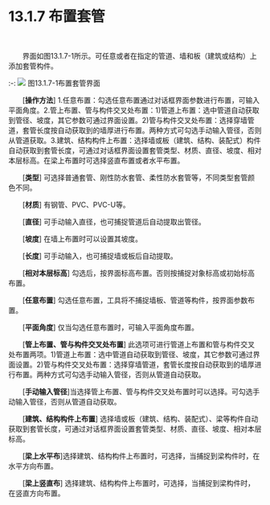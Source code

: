 # 13.1.7 布置套管
<br/>

&emsp;&emsp;界面如图13.1.7\-1所示。可任意或者在指定的管道、墙和板（建筑或结构）上添加套管构件。


:-: ![](images/664.png)
图13.1.7\-1布置套管界面

&emsp;&emsp;[**操作方法**\] 1.任意布置：勾选任意布置通过对话框界面参数进行布置，可输入平面角度。2.管上布置、管与构件交叉处布置：1)管道上布置：选中管道自动获取到管径、坡度，其它参数可通过界面设置。2)管与构件交叉处布置：选择穿墙管道，套管长度按自动获取到的墙厚进行布置。两种方式可勾选手动输入管径，否则从管道获取。3.建筑、结构构件上布置：选择墙或板（建筑、结构、装配式）构件自动获取到套管长度，可通过对话框界面设置套管类型、材质、直径、坡度、相对本层标高。在梁上布置时可选择竖直布置或者水平布置。

&emsp;&emsp;\[**类型**\] 可选择普通套管、刚性防水套管、柔性防水套管等，不同类型套管颜色不同。

&emsp;&emsp;\[**材质**\] 有钢管、PVC、PVC-U等。

&emsp;&emsp;\[**直径**\] 可手动输入直径，也可捕捉管道后自动提取出管径。

&emsp;&emsp;\[**坡度**\] 在墙上布置时可以设置其坡度。

&emsp;&emsp;\[**长度**\] 可手动输入，也可捕捉墙或板后自动提取。

&emsp;&emsp;\[**相对本层标高**\] 勾选后，按界面标高布置。否则按捕捉对象标高或初始标高布置。

&emsp;&emsp;\[**任意布置**\] 勾选任意布置，工具将不捕捉墙板、管道等构件，按界面参数布置。

&emsp;&emsp;\[**平面角度**\] 仅当勾选任意布置时，可输入平面角度布置。

&emsp;&emsp;\[**管上布置、管与构件交叉处布置**\] 此选项可进行管道上布置和管与构件交叉处布置两项。1)管道上布置：选中管道自动获取到管径、坡度，其它参数可通过界面设置。2)管与构件交叉处布置：选择穿墙管道，套管长度按自动获取到的墙厚进行布置。两种方式可勾选手动输入管径，否则从管道自动获取。

&emsp;&emsp;\[**手动输入管径**\]当选择管上布置、管与构件交叉处布置时可以选择。可勾选手动输入管径，否则从管道自动获取。

&emsp;&emsp;\[**建筑、结构构件上布置**\] 选择墙或板（建筑、结构、装配式）、梁等构件自动获取到套管长度，可通过对话框界面设置套管类型、材质、直径、坡度、相对本层标高。

&emsp;&emsp;\[**梁上水平布**\]选择建筑、结构构件上布置时，可选择，当捕捉到梁构件时，在水平方向布置。

&emsp;&emsp;\[**梁上竖直布**\] 选择建筑、结构构件上布置时，可选择，当捕捉到梁构件时，在竖直方向布置。
